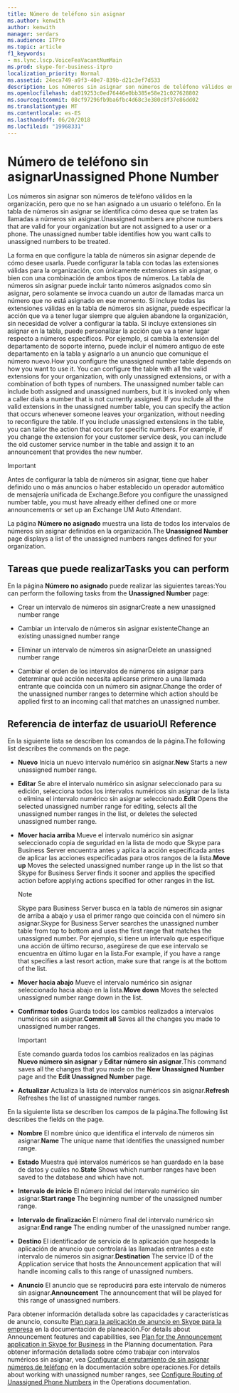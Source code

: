 ```yaml
---
title: Número de teléfono sin asignar
ms.author: kenwith
author: kenwith
manager: serdars
ms.audience: ITPro
ms.topic: article
f1_keywords:
- ms.lync.lscp.VoiceFeaVacantNumMain
ms.prod: skype-for-business-itpro
localization_priority: Normal
ms.assetid: 24eca749-a9f3-40e7-839b-d21c3ef7d533
description: Los números sin asignar son números de teléfono válidos en la organización, pero que no se han asignado a un usuario o teléfono. En la tabla de números sin asignar se identifica cómo desea que se traten las llamadas a números sin asignar.
ms.openlocfilehash: da019253c0ed76446e0bb385e58e21c027628802
ms.sourcegitcommit: 08cf97296fb9ba6fbc4d68c3e380c8f37e86dd02
ms.translationtype: MT
ms.contentlocale: es-ES
ms.lasthandoff: 06/20/2018
ms.locfileid: "19968331"
---
```

# <a name="unassigned-phone-number"></a><span data-ttu-id="7dbbc-104">Número de teléfono sin asignar</span><span class="sxs-lookup"><span data-stu-id="7dbbc-104">Unassigned Phone Number</span></span>
 
<span data-ttu-id="7dbbc-p102">Los números sin asignar son números de teléfono válidos en la organización, pero que no se han asignado a un usuario o teléfono. En la tabla de números sin asignar se identifica cómo desea que se traten las llamadas a números sin asignar.</span><span class="sxs-lookup"><span data-stu-id="7dbbc-p102">Unassigned numbers are phone numbers that are valid for your organization but are not assigned to a user or a phone. The unassigned number table identifies how you want calls to unassigned numbers to be treated.</span></span>
  
<span data-ttu-id="7dbbc-p103">La forma en que configure la tabla de números sin asignar depende de cómo desee usarla. Puede configurar la tabla con todas las extensiones válidas para la organización, con únicamente extensiones sin asignar, o bien con una combinación de ambos tipos de números. La tabla de números sin asignar puede incluir tanto números asignados como sin asignar, pero solamente se invoca cuando un autor de llamadas marca un número que no está asignado en ese momento. Si incluye todas las extensiones válidas en la tabla de números sin asignar, puede especificar la acción que va a tener lugar siempre que alguien abandone la organización, sin necesidad de volver a configurar la tabla. Si incluye extensiones sin asignar en la tabla, puede personalizar la acción que va a tener lugar respecto a números específicos. Por ejemplo, si cambia la extensión del departamento de soporte interno, puede incluir el número antiguo de este departamento en la tabla y asignarlo a un anuncio que comunique el número nuevo.</span><span class="sxs-lookup"><span data-stu-id="7dbbc-p103">How you configure the unassigned number table depends on how you want to use it. You can configure the table with all the valid extensions for your organization, with only unassigned extensions, or with a combination of both types of numbers. The unassigned number table can include both assigned and unassigned numbers, but it is invoked only when a caller dials a number that is not currently assigned. If you include all the valid extensions in the unassigned number table, you can specify the action that occurs whenever someone leaves your organization, without needing to reconfigure the table. If you include unassigned extensions in the table, you can tailor the action that occurs for specific numbers. For example, if you change the extension for your customer service desk, you can include the old customer service number in the table and assign it to an announcement that provides the new number.</span></span>
  
> [!IMPORTANT]
> <span data-ttu-id="7dbbc-113">Antes de configurar la tabla de números sin asignar, tiene que haber definido uno o más anuncios o haber establecido un operador automático de mensajería unificada de Exchange.</span><span class="sxs-lookup"><span data-stu-id="7dbbc-113">Before you configure the unassigned number table, you must have already either defined one or more announcements or set up an Exchange UM Auto Attendant.</span></span> 
  
<span data-ttu-id="7dbbc-114">La página **Número no asignado** muestra una lista de todos los intervalos de números sin asignar definidos en la organización.</span><span class="sxs-lookup"><span data-stu-id="7dbbc-114">The **Unassigned Number** page displays a list of the unassigned numbers ranges defined for your organization.</span></span>
  
## <a name="tasks-you-can-perform"></a><span data-ttu-id="7dbbc-115">Tareas que puede realizar</span><span class="sxs-lookup"><span data-stu-id="7dbbc-115">Tasks you can perform</span></span>

<span data-ttu-id="7dbbc-116">En la página **Número no asignado** puede realizar las siguientes tareas:</span><span class="sxs-lookup"><span data-stu-id="7dbbc-116">You can perform the following tasks from the **Unassigned Number** page:</span></span>
  
- <span data-ttu-id="7dbbc-117">Crear un intervalo de números sin asignar</span><span class="sxs-lookup"><span data-stu-id="7dbbc-117">Create a new unassigned number range</span></span>
    
- <span data-ttu-id="7dbbc-118">Cambiar un intervalo de números sin asignar existente</span><span class="sxs-lookup"><span data-stu-id="7dbbc-118">Change an existing unassigned number range</span></span>
    
- <span data-ttu-id="7dbbc-119">Eliminar un intervalo de números sin asignar</span><span class="sxs-lookup"><span data-stu-id="7dbbc-119">Delete an unassigned number range</span></span>
    
- <span data-ttu-id="7dbbc-120">Cambiar el orden de los intervalos de números sin asignar para determinar qué acción necesita aplicarse primero a una llamada entrante que coincida con un número sin asignar.</span><span class="sxs-lookup"><span data-stu-id="7dbbc-120">Change the order of the unassigned number ranges to determine which action should be applied first to an incoming call that matches an unassigned number.</span></span> 
    
## <a name="ui-reference"></a><span data-ttu-id="7dbbc-121">Referencia de interfaz de usuario</span><span class="sxs-lookup"><span data-stu-id="7dbbc-121">UI Reference</span></span>

<span data-ttu-id="7dbbc-122">En la siguiente lista se describen los comandos de la página.</span><span class="sxs-lookup"><span data-stu-id="7dbbc-122">The following list describes the commands on the page.</span></span>
  
- <span data-ttu-id="7dbbc-123">**Nuevo** Inicia un nuevo intervalo numérico sin asignar.</span><span class="sxs-lookup"><span data-stu-id="7dbbc-123">**New** Starts a new unassigned number range.</span></span>
    
- <span data-ttu-id="7dbbc-124">**Editar** Se abre el intervalo numérico sin asignar seleccionado para su edición, selecciona todos los intervalos numéricos sin asignar de la lista o elimina el intervalo numérico sin asignar seleccionado.</span><span class="sxs-lookup"><span data-stu-id="7dbbc-124">**Edit** Opens the selected unassigned number range for editing, selects all the unassigned number ranges in the list, or deletes the selected unassigned number range.</span></span>
    
- <span data-ttu-id="7dbbc-125">**Mover hacia arriba** Mueve el intervalo numérico sin asignar seleccionado copia de seguridad en la lista de modo que Skype para Business Server encuentra antes y aplica la acción especificada antes de aplicar las acciones especificadas para otros rangos de la lista.</span><span class="sxs-lookup"><span data-stu-id="7dbbc-125">**Move up** Moves the selected unassigned number range up in the list so that Skype for Business Server finds it sooner and applies the specified action before applying actions specified for other ranges in the list.</span></span>
    
    > [!NOTE]
    > <span data-ttu-id="7dbbc-126">Skype para Business Server busca en la tabla de números sin asignar de arriba a abajo y usa el primer rango que coincida con el número sin asignar.</span><span class="sxs-lookup"><span data-stu-id="7dbbc-126">Skype for Business Server searches the unassigned number table from top to bottom and uses the first range that matches the unassigned number.</span></span> <span data-ttu-id="7dbbc-127">Por ejemplo, si tiene un intervalo que especifique una acción de último recurso, asegúrese de que ese intervalo se encuentra en último lugar en la lista.</span><span class="sxs-lookup"><span data-stu-id="7dbbc-127">For example, if you have a range that specifies a last resort action, make sure that range is at the bottom of the list.</span></span> 
  
- <span data-ttu-id="7dbbc-128">**Mover hacia abajo** Mueve el intervalo numérico sin asignar seleccionado hacia abajo en la lista.</span><span class="sxs-lookup"><span data-stu-id="7dbbc-128">**Move down** Moves the selected unassigned number range down in the list.</span></span>
    
- <span data-ttu-id="7dbbc-129">**Confirmar todos** Guarda todos los cambios realizados a intervalos numéricos sin asignar.</span><span class="sxs-lookup"><span data-stu-id="7dbbc-129">**Commit all** Saves all the changes you made to unassigned number ranges.</span></span>
    
    > [!IMPORTANT]
    > <span data-ttu-id="7dbbc-130">Este comando guarda todos los cambios realizados en las páginas **Nuevo número sin asignar** y **Editar número sin asignar**.</span><span class="sxs-lookup"><span data-stu-id="7dbbc-130">This command saves all the changes that you made on the **New Unassigned Number** page and the **Edit Unassigned Number** page.</span></span>
  
- <span data-ttu-id="7dbbc-131">**Actualizar** Actualiza la lista de intervalos numéricos sin asignar.</span><span class="sxs-lookup"><span data-stu-id="7dbbc-131">**Refresh** Refreshes the list of unassigned number ranges.</span></span>
    
<span data-ttu-id="7dbbc-132">En la siguiente lista se describen los campos de la página.</span><span class="sxs-lookup"><span data-stu-id="7dbbc-132">The following list describes the fields on the page.</span></span>
  
- <span data-ttu-id="7dbbc-133">**Nombre** El nombre único que identifica el intervalo de números sin asignar.</span><span class="sxs-lookup"><span data-stu-id="7dbbc-133">**Name** The unique name that identifies the unassigned number range.</span></span>
    
- <span data-ttu-id="7dbbc-134">**Estado** Muestra qué intervalos numéricos se han guardado en la base de datos y cuáles no.</span><span class="sxs-lookup"><span data-stu-id="7dbbc-134">**State** Shows which number ranges have been saved to the database and which have not.</span></span>
    
- <span data-ttu-id="7dbbc-135">**Intervalo de inicio** El número inicial del intervalo numérico sin asignar.</span><span class="sxs-lookup"><span data-stu-id="7dbbc-135">**Start range** The beginning number of the unassigned number range.</span></span>
    
- <span data-ttu-id="7dbbc-136">**Intervalo de finalización** El número final del intervalo numérico sin asignar.</span><span class="sxs-lookup"><span data-stu-id="7dbbc-136">**End range** The ending number of the unassigned number range.</span></span>
    
- <span data-ttu-id="7dbbc-137">**Destino** El identificador de servicio de la aplicación que hospeda la aplicación de anuncio que controlará las llamadas entrantes a este intervalo de números sin asignar.</span><span class="sxs-lookup"><span data-stu-id="7dbbc-137">**Destination** The service ID of the Application service that hosts the Announcement application that will handle incoming calls to this range of unassigned numbers.</span></span>
    
- <span data-ttu-id="7dbbc-138">**Anuncio** El anuncio que se reproducirá para este intervalo de números sin asignar.</span><span class="sxs-lookup"><span data-stu-id="7dbbc-138">**Announcement** The announcement that will be played for this range of unassigned numbers.</span></span>
    
<span data-ttu-id="7dbbc-139">Para obtener información detallada sobre las capacidades y características de anuncio, consulte [Plan para la aplicación de anuncio en Skype para la empresa](../../../plan-your-deployment/enterprise-voice-solution/announcement.md) en la documentación de planeación.</span><span class="sxs-lookup"><span data-stu-id="7dbbc-139">For details about Announcement features and capabilities, see [Plan for the Announcement application in Skype for Business](../../../plan-your-deployment/enterprise-voice-solution/announcement.md) in the Planning documentation.</span></span> <span data-ttu-id="7dbbc-140">Para obtener información detallada sobre cómo trabajar con intervalos numéricos sin asignar, vea [Configurar el enrutamiento de sin asignar números de teléfono](http://technet.microsoft.com/library/a0650659-dce7-455f-8977-02454bbfa400.aspx) en la documentación sobre operaciones.</span><span class="sxs-lookup"><span data-stu-id="7dbbc-140">For details about working with unassigned number ranges, see [Configure Routing of Unassigned Phone Numbers](http://technet.microsoft.com/library/a0650659-dce7-455f-8977-02454bbfa400.aspx) in the Operations documentation.</span></span>
  

